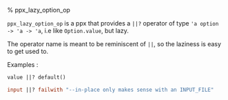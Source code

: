 % ppx\_lazy\_option\_op

`ppx_lazy_option_op` is a ppx that provides a `||?` operator of type
`'a option -> 'a -> 'a`, i.e like `Option.value`, but lazy.

The operator name is meant to be reminiscent of `||`, so the laziness is easy
to get used to.

Examples :
```ocaml
value ||? default()

input ||? failwith "--in-place only makes sense with an INPUT_FILE"
```
